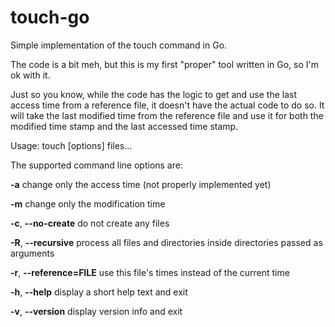 # touch-go
Simple implementation of the touch command in Go.

The code is a bit meh, but this is my first "proper" tool written in Go, so I'm ok with it.

Just so you know, while the code has the logic to get and use the last access time from a reference file, it doesn't have the actual code to do so. It will take the last modified time from the reference file and use it for both the modified time stamp and the last accessed time stamp.

Usage: touch [options] files...

The supported command line options are:

**-a**    change only the access time (not properly implemented yet)

**-m**    change only the modification time

**-c**, **--no-create**
      do not create any files

**-R**, **--recursive**
      process all files and directories inside directories passed as arguments

**-r**, **--reference=FILE**
      use this file's times instead of the current time

**-h**, **--help**
      display a short help text and exit

**-v**, **--version**
      display version info and exit
